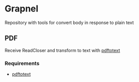 # Grapnel

Repository with tools for convert body in response to plain text

## PDF

Receive ReadCloser and transform to text with [pdftotext](https://www.xpdfreader.com/pdftotext-man.html)

### Requirements

- [pdftotext](https://www.xpdfreader.com/download.html)
